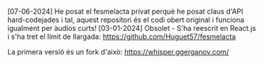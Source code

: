 [07-06-2024] He posat el fesmelacta privat perquè he posat claus d'API hard-codejades i tal, aquest repositori és el codi obert original i funciona igualment per àudios curts!
[03-01-2024] Obsolet - S'ha reescrit en React.js i s'ha tret el límit de llargada: https://github.com/Huguet57/fesmelacta

La primera versió és un fork d'això: https://whisper.ggerganov.com/
